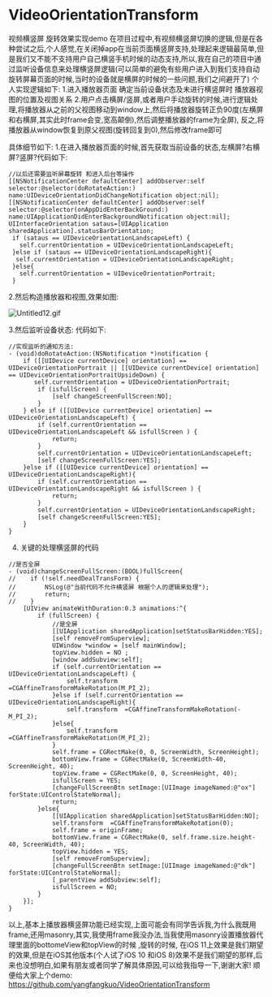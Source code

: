 # VideoOrientationTransform
视频横竖屏 旋转效果实现demo
在项目过程中,有视频横竖屏切换的逻辑,但是在各种尝试之后,个人感觉,在关闭掉app在当前页面横竖屏支持,处理起来逻辑最简单,但是我们又不能不支持用户自己横竖手机时候的动态支持,所以,我在自己的项目中通过监听设备信息来处理横竖屏逻辑(可以简单的避免有些用户进入到我们支持自动旋转屏幕页面的时候,当时的设备就是横屏的时候的一些问题,我们之间避开了)
个人实现逻辑如下:
1.进入播放器页面 确定当前设备状态及未进行横竖屏时 播放器视图的位置及视图关系
2.用户点击横屏/竖屏,或者用户手动旋转的时候,进行逻辑处理,将播放器从之前的父视图移动到window上,然后将播放器旋转正负90度(左横屏和右横屏,其实此时frame会变,宽高颠倒),然后调整播放器的frame为全屏), 反之,将播放器从window恢复到原父视图(旋转回复到0),然后修改frame即可

具体细节如下:
1.在进入播放器页面的时候,首先获取当前设备的状态,左横屏?右横屏?竖屏?代码如下:
```
//以后还需要监听屏幕旋转 和进入后台等操作
[[NSNotificationCenter defaultCenter] addObserver:self selector:@selector(doRotateAction:) name:UIDeviceOrientationDidChangeNotification object:nil]; 
[[NSNotificationCenter defaultCenter] addObserver:self selector:@selector(onAppDidEnterBackGround:) name:UIApplicationDidEnterBackgroundNotification object:nil];
UIInterfaceOrientation sataus=[UIApplication sharedApplication].statusBarOrientation;
 if (sataus == UIDeviceOrientationLandscapeLeft) {
   self.currentOrientation = UIDeviceOrientationLandscapeLeft;
 }else if (sataus == UIDeviceOrientationLandscapeRight){
  self.currentOrientation = UIDeviceOrientationLandscapeRight;
 }else{
   self.currentOrientation = UIDeviceOrientationPortrait;
 }
```
2.然后构造播放器和视图,效果如图:

![Untitled12.gif](http://upload-images.jianshu.io/upload_images/5505686-9d837ed786cbb9bf.gif?imageMogr2/auto-orient/strip%7CimageView2/2/w/1240)

3.然后监听设备状态:
代码如下:
```
//实现监听的通知方法:
- (void)doRotateAction:(NSNotification *)notification {
    if ([[UIDevice currentDevice] orientation] == UIDeviceOrientationPortrait || [[UIDevice currentDevice] orientation] == UIDeviceOrientationPortraitUpsideDown) {
       self.currentOrientation = UIDeviceOrientationPortrait;
        if (isfullScreen) {
            [self changeScreenFullScreen:NO];
        }
    } else if ([[UIDevice currentDevice] orientation] == UIDeviceOrientationLandscapeLeft) {
        if (self.currentOrientation == UIDeviceOrientationLandscapeLeft && isfullScreen ) {
            return;
        }
        self.currentOrientation = UIDeviceOrientationLandscapeLeft;
        [self changeScreenFullScreen:YES];
    }else if ([[UIDevice currentDevice] orientation] == UIDeviceOrientationLandscapeRight){
        if (self.currentOrientation == UIDeviceOrientationLandscapeRight && isfullScreen ) {
            return;
        }
        self.currentOrientation = UIDeviceOrientationLandscapeRight;
        [self changeScreenFullScreen:YES];
    }
}

```
4. 关键的处理横竖屏的代码
```
//是否全屏
- (void)changeScreenFullScreen:(BOOL)fullScreen{
//    if (!self.needDealTransForm) {
//        NSLog(@"当前代码不允许横竖屏 根据个人的逻辑来处理");
//        return;
//    }
    [UIView animateWithDuration:0.3 animations:^{
        if (fullScreen) {
            //是全屏
            [[UIApplication sharedApplication]setStatusBarHidden:YES];
            [self removeFromSuperview];
            UIWindow *window = [self mainWindow];
            topView.hidden = NO ;
            [window addSubview:self];
            if (self.currentOrientation == UIDeviceOrientationLandscapeLeft) {
                self.transform  =CGAffineTransformMakeRotation(M_PI_2);
            }else if (self.currentOrientation == UIDeviceOrientationLandscapeRight){
                self.transform  =CGAffineTransformMakeRotation(-M_PI_2);
            }else{
                self.transform  =CGAffineTransformMakeRotation(M_PI_2);
            }
            self.frame = CGRectMake(0, 0, ScreenWidth, ScreenHeight);
            bottomView.frame = CGRectMake(0, ScreenWidth-40, ScreenHeight, 40);
            topView.frame = CGRectMake(0, 0, ScreenHeight, 40);
            isfullScreen = YES;
            [changeFullScreenBtn setImage:[UIImage imageNamed:@"ox"] forState:UIControlStateNormal];
            return;
        }else{
            [[UIApplication sharedApplication]setStatusBarHidden:NO];
            self.transform  =CGAffineTransformMakeRotation(0);
            self.frame = originFrame;
            bottomView.frame = CGRectMake(0, self.frame.size.height-40, ScreenWidth, 40);
            topView.hidden = YES;
            [self removeFromSuperview];
            [changeFullScreenBtn setImage:[UIImage imageNamed:@"dk"] forState:UIControlStateNormal];
            [_parentView addSubview:self];
            isfullScreen = NO;
        }
    }];
}

```
以上,基本上播放器横竖屏功能已经实现,上面可能会有同学告诉我,为什么我既用frame,还用masonry,其实,我使用frame我没办法,当我使用masonry设置播放器代理里面的bottomeView和topView的时候 ,旋转的时候, 在iOS 11上效果是我们期望的效果,但是在iOS其他版本(个人试了iOS 10 和iOS 8)效果不是我们期望的那样,后来也没想明白,如果有朋友或者同学了解具体原因,可以给我指导一下,谢谢大家!
顺便给大家上个demo:  https://github.com/yangfangkuo/VideoOrientationTransform
